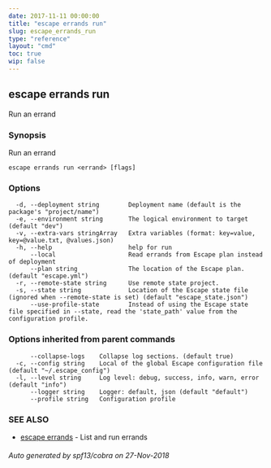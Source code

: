 ```yaml
---
date: 2017-11-11 00:00:00
title: "escape errands run"
slug: escape_errands_run
type: "reference"
layout: "cmd"
toc: true
wip: false
---
```

## escape errands run

Run an errand

### Synopsis


Run an errand

```
escape errands run <errand> [flags]
```

### Options

```
  -d, --deployment string        Deployment name (default is the package's "project/name")
  -e, --environment string       The logical environment to target (default "dev")
  -v, --extra-vars stringArray   Extra variables (format: key=value, key=@value.txt, @values.json)
  -h, --help                     help for run
      --local                    Read errands from Escape plan instead of deployment
      --plan string              The location of the Escape plan. (default "escape.yml")
  -r, --remote-state string      Use remote state project.
  -s, --state string             Location of the Escape state file (ignored when --remote-state is set) (default "escape_state.json")
      --use-profile-state        Instead of using the Escape state file specified in --state, read the 'state_path' value from the configuration profile.
```

### Options inherited from parent commands

```
      --collapse-logs    Collapse log sections. (default true)
  -c, --config string    Local of the global Escape configuration file (default "~/.escape_config")
  -l, --level string     Log level: debug, success, info, warn, error (default "info")
      --logger string    Logger: default, json (default "default")
      --profile string   Configuration profile
```

### SEE ALSO
* [escape errands](../escape_errands/)	 - List and run errands

###### Auto generated by spf13/cobra on 27-Nov-2018
